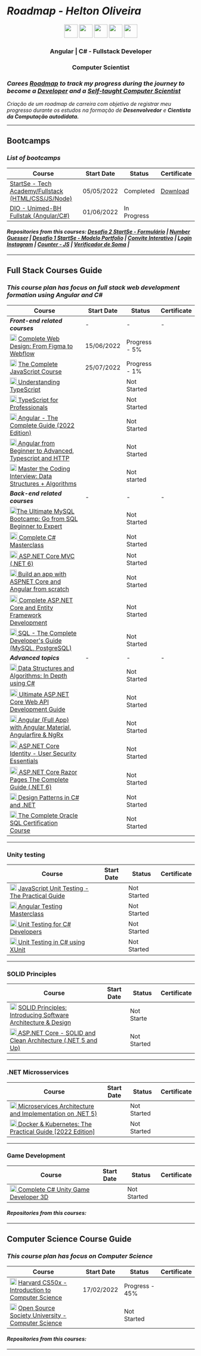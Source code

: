 # <i> Roadmap - Helton Oliveira</i>
<div align="center"> <img width="36px" src="https://cdn.iconscout.com/icon/free/png-256/javascript-2752148-2284965.png"> <img width="36px" src="https://upload.wikimedia.org/wikipedia/commons/thumb/4/4c/Typescript_logo_2020.svg/1200px-Typescript_logo_2020.svg.png"> <img width="36px" src="https://angular.io/assets/images/logos/angularjs/AngularJS-Shield.svg"> <img width="36px" src="https://upload.wikimedia.org/wikipedia/commons/thumb/e/ee/.NET_Core_Logo.svg/1200px-.NET_Core_Logo.svg.png"> <img width="36px" src="https://static.cloud-boxloja.com/lojas/wyfyg/produtos/e3a5cbf1-f38e-4b2d-9263-d2216fd778f0.jpg"></div>

<div align="center">

### Angular | C# - Fullstack Developer
### Computer Scientist
</div>


### <i>Carees <u>Roadmap</u> to track my progress during the journey to become a <u>Developer</u> and a <u>Self-taught Computer Scientist</u></i>
<i>Criação de um roadmap de carreira com objetivo de registrar meu progresso durante os estudos na formação de <b>Desenvolvedor</b> e <b>Cientista da Computação autodidata.</b><br></i>

------

## Bootcamps

### <i>List of bootcamps</i>

<div align="center">

|  Course |  Start Date | Status | Certificate |
| ------------ | ------------ | ------------ | ------------ |
|<a href="https://www.startse.com/?utm_term=startse&utm_campaign=Search_Institucional_StartSe&utm_source=adwords&utm_medium=ppc&hsa_acc=5481106700&hsa_cam=9309368784&hsa_grp=89353845050&hsa_ad=532283270377&hsa_src=g&hsa_tgt=aud-1188339340525:kwd-378518100877&hsa_kw=startse&hsa_mt=p&hsa_net=adwords&hsa_ver=3&gclid=Cj0KCQjwhqaVBhCxARIsAHK1tiNJknBSuiuY8FzkKSMqRU2F6w4VBTM_96S7u2s2FUVQl_BnQnn-DmgaAj41EALw_wcB">StartSe - Tech Academy/Fullstack (HTML/CSS/JS/Node)</a>  |  05/05/2022 |  Completed | <a href="https://drive.google.com/file/d/1TnEnpndXo6PMqO1t4i77BiNCJuL0xfvG/view?usp=sharing">Download</a>    |
|<a href="https://www.dio.me/">DIO - Unimed-BH Fullstak (Angular/C#)</a>  |  01/06/2022 |  In Progress  |   |

</div>

#### <i>Repositories from this courses: <a href="https://github.com/Holiv/startse-desafio-2">Desafio 2 StartSe - Formulário</a> | <a href="https://github.com/Holiv/number-guesser-js">Number Guesser</a> | <a href="https://github.com/Holiv/modelo-portfolio-startse">Desafio 1 StartSe - Modelo Portfolio</a> | <a href="https://github.com/Holiv/convite-aniversario-js">Convite Interativo</a> | <a href="https://github.com/Holiv/login-instagram-dio">Login Instagram</a> | <a href="https://github.com/Holiv/js-beginner-counter">Counter - JS</a> | <a href="https://github.com/Holiv/js-beginner-verificador-soma">Verificador de Soma</a> |
 </i>

------

## Full Stack Courses Guide

### <i>This course plan has focus on full stack web development formation using Angular and C#</i>

<div align="center">

|  Course |  Start Date | Status | Certificate |
| ------------ | ------------ | ------------ | ------------ |
|  <i><b>Front-end related courses</b></i>  | -| - | - |
| <img width="18px" src="https://cdn-icons-png.flaticon.com/512/5968/5968705.png"> <a href="https://www.udemy.com/course/freelance-web-design-from-design-to-development-to-making-money/learn/lecture/16279960?start=15">Complete Web Design: From Figma to Webflow</a>  |  15/06/2022 | Progress - 5%  |
| <img width="18px" src="https://cdn.iconscout.com/icon/free/png-256/javascript-2752148-2284965.png"> <a href="https://www.udemy.com/course/the-complete-javascript-course/learn/lecture/22628657?start=0">The Complete JavaScript Course</a>  | 25/07/2022  | Progress - 1% |
| <img width="18px" src="https://upload.wikimedia.org/wikipedia/commons/thumb/4/4c/Typescript_logo_2020.svg/1200px-Typescript_logo_2020.svg.png"><a href=""> Understanding TypeScript</a>   |  |  Not Started |
|  <img width="18px" src="https://upload.wikimedia.org/wikipedia/commons/thumb/4/4c/Typescript_logo_2020.svg/1200px-Typescript_logo_2020.svg.png"><a href=""> TypeScript for Professionals</a>  |   |  Not Started |
| <img width="18px" src="https://angular.io/assets/images/logos/angularjs/AngularJS-Shield.svg"><a href="https://www.udemy.com/course/the-complete-guide-to-angular-2"> Angular - The Complete Guide (2022 Edition)</a>   |   |  Not Started |
| <img width="18px" src="https://angular.io/assets/images/logos/angularjs/AngularJS-Shield.svg"><a href="https://www.udemy.com/course/angular-from-beginner-to-advanced-r/"> Angular from Beginner to Advanced, Typescript and HTTP</a>   |   |  Not Started |
| <img width="18px" src="https://cdn.iconscout.com/icon/free/png-256/javascript-2752148-2284965.png"> <a href="https://www.udemy.com/course/master-the-coding-interview-data-structures-algorithms/">Master the Coding Interview: Data Structures + Algorithms</a>  |   | Not started |
|  <i><b>Back-end related courses</b></i>  | -| - | - |
| <img width="18px" src="https://cdn2.iconfinder.com/data/icons/programming-50/64/206_programming-sql-data-database-512.png"><a href="https://www.udemy.com/course/the-ultimate-mysql-bootcamp-go-from-sql-beginner-to-expert/">The Ultimate MySQL Bootcamp: Go from SQL Beginner to Expert</a>   |   |  Not Started |
| <img width="20px" src="https://static.cloud-boxloja.com/lojas/wyfyg/produtos/e3a5cbf1-f38e-4b2d-9263-d2216fd778f0.jpg"><a href="https://www.udemy.com/course/complete-csharp-masterclass/"> Complete C# Masterclass</a>   |   |  Not Started |
| <img width="20px" src="https://upload.wikimedia.org/wikipedia/commons/thumb/e/ee/.NET_Core_Logo.svg/1200px-.NET_Core_Logo.svg.png"><a href="https://www.youtube.com/watch?v=hZ1DASYd9rk&t=4s&ab_channel=freeCodeCamp.org"> ASP.NET Core MVC (.NET 6) </a>   |   |  Not Started |
| <img width="18px" src="https://angular.io/assets/images/logos/angularjs/AngularJS-Shield.svg"><a href="https://www.udemy.com/course/build-an-app-with-aspnet-core-and-angular-from-scratch/"> Build an app with ASPNET Core and Angular from scratch</a>   |   | Not Started  |
| <img width="20px" src="https://upload.wikimedia.org/wikipedia/commons/thumb/e/ee/.NET_Core_Logo.svg/1200px-.NET_Core_Logo.svg.png"><a href="https://www.udemy.com/course/complete-aspnet-core-31-and-entity-framework-development/"> Complete ASP.NET Core and Entity Framework Development</a>   |   |  Not Started |
| <img width="18px" src="https://cdn2.iconfinder.com/data/icons/programming-50/64/206_programming-sql-data-database-512.png"><a href="https://www.udemy.com/course/sql-the-complete-developers-guide-mysql-postgresql/"> SQL - The Complete Developer's Guide (MySQL, PostgreSQL)</a>  |   | Not Started  |
| <i><b>Advanced topics</b></i>| -| - | - |
| <img width="18px" src="https://static.cloud-boxloja.com/lojas/wyfyg/produtos/e3a5cbf1-f38e-4b2d-9263-d2216fd778f0.jpg"><a href="https://www.udemy.com/course/data-structures-and-algorithms-in-depth-using-c-sharp/"> Data Structures and Algorithms: In Depth using C#</a>   |   | Not Started  |
| <img width="20px" src="https://upload.wikimedia.org/wikipedia/commons/thumb/e/ee/.NET_Core_Logo.svg/1200px-.NET_Core_Logo.svg.png"><a href="https://www.udemy.com/course/ultimate-aspnet-5-web-api-development-guide/"> Ultimate ASP.NET Core Web API Development Guide</a>   |   |  Not Started |
| <img width="18px" src="https://angular.io/assets/images/logos/angularjs/AngularJS-Shield.svg"><a href="https://www.udemy.com/course/angular-full-app-with-angular-material-angularfire-ngrx/"> Angular (Full App) with Angular Material, Angularfire & NgRx</a>   |   | Not Started  |
| <img width="20px" src="https://upload.wikimedia.org/wikipedia/commons/thumb/e/ee/.NET_Core_Logo.svg/1200px-.NET_Core_Logo.svg.png"><a href="https://www.udemy.com/course/aspnet-core-identity-authentication-and-authorization/"> ASP.NET Core Identity - User Security Essentials</a>   |   |  Not Started |
| <img width="20px" src="https://upload.wikimedia.org/wikipedia/commons/thumb/e/ee/.NET_Core_Logo.svg/1200px-.NET_Core_Logo.svg.png"><a href="https://www.udemy.com/course/advanced-aspnet-core-3-razor-pages/"> ASP.NET Core Razor Pages The Complete Guide (.NET 6)</a>   |   |  Not Started |
|  <img width="18px" src="https://static.cloud-boxloja.com/lojas/wyfyg/produtos/e3a5cbf1-f38e-4b2d-9263-d2216fd778f0.jpg"><a href="https://www.udemy.com/course/design-patterns-csharp-dotnet/"> Design Patterns in C# and .NET</a>  |   |  Not Started |
|  <img width="18px" src="https://cdn2.iconfinder.com/data/icons/programming-50/64/206_programming-sql-data-database-512.png"><a href="https://www.udemy.com/course/the-complete-oracle-sql-certification-course/"> The Complete Oracle SQL Certification Course</a>  |   | Not Started  |
</div>

------

### Unity testing
<div align="center">

|  Course |  Start Date | Status | Certificate |
| ------------ | ------------ | ------------ | ------------ |
| <img width="18px" src="https://cdn.iconscout.com/icon/free/png-256/javascript-2752148-2284965.png"> <a href="https://www.udemy.com/course/javascript-unit-testing-the-practical-guide/">JavaScript Unit Testing - The Practical Guide</a>  |   |  Not Started |
| <img width="18px" src="https://angular.io/assets/images/logos/angularjs/AngularJS-Shield.svg"><a href="https://www.udemy.com/course/angular-testing-course"> Angular Testing Masterclass</a>   |   |  Not Started |
|  <img width="18px" src="https://static.cloud-boxloja.com/lojas/wyfyg/produtos/e3a5cbf1-f38e-4b2d-9263-d2216fd778f0.jpg"><a href="https://www.udemy.com/course/unit-testing-csharp/"> Unit Testing for C# Developers</a>  |   |  Not Started |
|  <img width="18px" src="https://static.cloud-boxloja.com/lojas/wyfyg/produtos/e3a5cbf1-f38e-4b2d-9263-d2216fd778f0.jpg"><a href="https://www.youtube.com/watch?v=ub3P8c87cwk&ab_channel=IAmTimCorey">  Unit Testing in C# using XUnit</a>  |   |  Not Started 
</div>

------
### SOLID Principles
<div align="center">

|  Course |  Start Date | Status | Certificate |
| ------------ | ------------ | ------------ | ------------ |
| <img width="18px" src="https://miro.medium.com/max/1400/1*XOMTPWTpDLypkp079p9XXg.png"> <a href="https://www.udemy.com/course/solid-design/">SOLID Principles: Introducing Software Architecture & Design</a>  |   |  Not Starte  |
|  <img width="18px" src="https://upload.wikimedia.org/wikipedia/commons/thumb/e/ee/.NET_Core_Logo.svg/1200px-.NET_Core_Logo.svg.png"><a href="https://www.udemy.com/course/aspnet-core-solid-and-clean-architecture-net-5-and-up/"> ASP.NET Core - SOLID and Clean Architecture (.NET 5 and Up)</a>  |   |  Not Started |

</div>

------
### .NET Microsservices
<div align="center">

|  Course |  Start Date | Status | Certificate |
| ------------ | ------------ | ------------ | ------------ |
|  <img width="18px" src="https://upload.wikimedia.org/wikipedia/commons/thumb/e/ee/.NET_Core_Logo.svg/1200px-.NET_Core_Logo.svg.png"><a href="https://www.udemy.com/course/microservices-architecture-and-implementation-on-dotnet/"> Microservices Architecture and Implementation on .NET 5)</a>  |   |  Not Started |
|  <img width="18px" src="https://cdn-icons-png.flaticon.com/512/919/919853.png"><a href="https://www.udemy.com/course/docker-kubernetes-the-practical-guide/"> Docker & Kubernetes: The Practical Guide [2022 Edition]</a>  |   |  Not Started |

</div>

------
### Game Development
<div align="center">

|  Course |  Start Date | Status | Certificate |
| ------------ | ------------ | ------------ | ------------ |
|  <img width="18px" src="https://static.cloud-boxloja.com/lojas/wyfyg/produtos/e3a5cbf1-f38e-4b2d-9263-d2216fd778f0.jpg"><a href="https://www.udemy.com/course/unitycourse2/"> Complete C# Unity Game Developer 3D</a>  |   |  Not Started |

</div>

#### <i>Repositories from this courses: </i>

------

## Computer Science Course Guide

### <i>This course plan has focus on Computer Science</i>
<div align="center">

|  Course |  Start Date | Status | Certificate |
| ------------ | ------------ | ------------ | ------------ |
| <img width="18px" src="https://images-na.ssl-images-amazon.com/images/I/414HXNGKVhL.png"> <a href="https://cs50.harvard.edu/x/2022/">Harvard CS50x - Introduction to Computer Science</a>  |  17/02/2022 |  Progress - 45%  |
| <img width="18px" src="https://camo.githubusercontent.com/571d23edad9da0a656fdf95f6483ac63585ea09542b7620749880627b4b2161e/68747470733a2f2f692e696d6775722e636f6d2f6b5959435874432e706e67"> <a href="https://github.com/ossu/computer-science">Open Source Society University - Computer Science</a>  |   | Not Started  |
</div>

#### <i>Repositories from this courses: </i>
------
